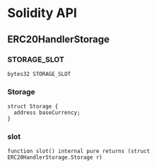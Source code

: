# Solidity API

## ERC20HandlerStorage

### STORAGE_SLOT

```solidity
bytes32 STORAGE_SLOT
```

### Storage

```solidity
struct Storage {
  address baseCurrency;
}
```

### slot

```solidity
function slot() internal pure returns (struct ERC20HandlerStorage.Storage r)
```

